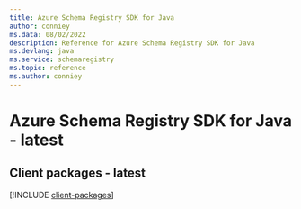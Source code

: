 ```yaml
---
title: Azure Schema Registry SDK for Java
author: conniey
ms.data: 08/02/2022
description: Reference for Azure Schema Registry SDK for Java
ms.devlang: java
ms.service: schemaregistry
ms.topic: reference
ms.author: conniey
---
```

# Azure Schema Registry SDK for Java - latest

## Client packages - latest
[!INCLUDE [client-packages](schema-registry-client-index.md)]